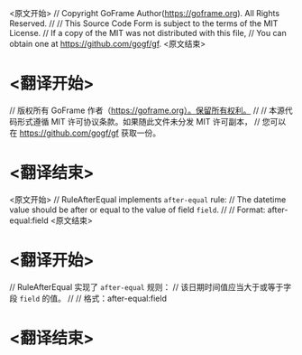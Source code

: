 
<原文开始>
// Copyright GoFrame Author(https://goframe.org). All Rights Reserved.
//
// This Source Code Form is subject to the terms of the MIT License.
// If a copy of the MIT was not distributed with this file,
// You can obtain one at https://github.com/gogf/gf.
<原文结束>

# <翻译开始>
// 版权所有 GoFrame 作者（https://goframe.org）。保留所有权利。
//
// 本源代码形式遵循 MIT 许可协议条款。如果随此文件未分发 MIT 许可副本，
// 您可以在 https://github.com/gogf/gf 获取一份。
# <翻译结束>


<原文开始>
// RuleAfterEqual implements `after-equal` rule:
// The datetime value should be after or equal to the value of field `field`.
//
// Format: after-equal:field
<原文结束>

# <翻译开始>
// RuleAfterEqual 实现了 `after-equal` 规则：
// 该日期时间值应当大于或等于字段 `field` 的值。
//
// 格式：after-equal:field
# <翻译结束>

